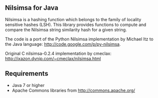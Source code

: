 ## Nilsimsa for Java

Nilsimsa is a hashing function which belongs to the family of locality sensitive hashes (LSH). This library provides functions to compute and compare the Nilsimsa string similarity hash for a given string.
 
The code is a port of the Python Nilsimsa implementation by Michael Itz to the Java language:
  http://code.google.com/p/py-nilsimsa.
 
Original C nilsimsa-0.2.4 implementation by cmeclax:
 http://ixazon.dynip.com/~cmeclax/nilsimsa.html


## Requirements

* Java 7 or higher
* Apache Commons libraries from http://commons.apache.org/


